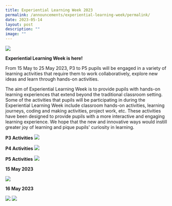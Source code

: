 ```yaml
---
title: Experiential Learning Week 2023
permalink: /announcements/experiential-learning-week/permalink/
date: 2023-05-14
layout: post
description: ""
image: ""
---
```

![](/images/el%20week%20banner.jpeg)

**Experiential Learning Week is here!**

From 15 May to 25 May 2023, P3 to P5 pupils will be engaged in a variety of learning activities that require them to work collaboratively, explore new ideas and learn through hands-on activities.

The aim of Experiential Learning Week is to provide pupils with hands-on learning experiences that extend beyond the traditional classroom setting. Some of the activities that pupils will be participating in during the Experiential Learning Week include classroom hands-on activities, learning journeys, coding and making activities, project work, etc. These activities have been designed to provide pupils with a more interactive and engaging learning experience. We hope that the new and innovative ways would instill greater joy of learning and pique pupils' curiosity in learning.

**P3 Activities** ![](/images/Experiential%20Learning%20Week/p3%20activities.jpeg)

**P4 Activities** ![](/images/Experiential%20Learning%20Week/p4%20activities.jpeg)

**P5 Activities** ![](/images/Experiential%20Learning%20Week/p5%20activities.jpeg)

**15 May 2023**

![](/images/elw%2015%20may.png)


**16 May 2023**

![](/images/elw%20day%202%20(3).png)
![](/images/elw%20day%202%20(1).png)






























































































































































































































